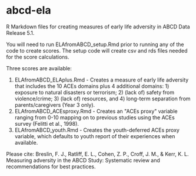 # abcd-ela

R Markdown files for creating measures of early life adversity in ABCD Data Release 5.1.

You will need to run ELAfromABCD_setup.Rmd prior to running any of the code to create scores. The setup code will create csv and rds files needed for the score calculations.

Three scores are available:
1) ELAfromABCD_ELAplus.Rmd - Creates a measure of early life adversity that includes the 10 ACEs domains plus 4 additional domains: 1) exposure to natural disasters or terrorism; 2) (lack of) safety from violence/crime; 3) (lack of) resources, and 4) long-term separation from parents/caregivers (Year 3 only). 
2) ELAfromABCD_ACEsproxy.Rmd - Creates an "ACEs proxy" variable ranging from 0-10 mapping on to previous studies using the ACEs survey (Felitti et al., 1998).
3) ELAfromABCD_youth.Rmd - Creates the youth-deferred ACEs proxy variable, which defaults to youth report of their experiences when available.

Please cite:
Breslin, F. J., Ratliff, E. L., Cohen, Z. P., Croff, J. M., & Kerr, K. L. Measuring adversity in the ABCD Study: Systematic review and recommendations for best practices. 
